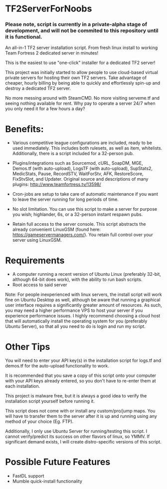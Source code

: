 # TF2ServerForNoobs

### Please note, script is currently in a private-alpha stage of development, and will not be commited to this repository until it is functional.

An all-in-1 TF2 server installation script. From fresh linux install to working Team Fortress 2 dedicated server in minutes!

This is the easiest to use "one-click" installer for a dedicated TF2 server!

This project was initially started to allow people to use cloud-based virtual private servers for hosting their own TF2 servers. Take advantage of cheaper, hourly billing by being able to quickly and effortlessly spin-up and destroy a dedicated TF2 server.

No more messing around with SteamCMD. No more visiting serveme.tf and seeing nothing available for rent. Why pay to operate a server 24/7 when you only need it for a few hours a day?

# Benefits:

- Various competitive league configurations are included, ready to be used immediately. This includes both rulesets, as well as item, whitelists. Additionally, there is a script included for a 32-person pub.

- Plugins/integrations such as Sourcemod, cURL, SoapDM, MGE, Demos.tf (with auto-upload), LogsTF (with auto-upload), SupStats2, MedicStats, Pause, RecordSTV, WaitForStv, AFK, RestoreScore, FixStvSlot, and Updater. Original source and descriptions of many plugins: http://www.teamfortress.tv/13598/

- Cron-jobs are setup to take care of automatic maintenance if you want to leave the server running for long periods of time.

- No slot limitation. You can use this script to make a server for purpose you wish; highlander, 6s, or a 32-person instant respawn pubs.

- Retain full access to the server console. This script abstracts the already convenient LinuxGSM (found here: https://gameservermanagers.com/). You retain full control over your server using LinuxGSM.

# Requirements

- A computer running a recent version of Ubuntu Linux (preferably 32-bit, although 64-bit does work), with the ability to run bash scripts.
- Root access to said server

Note: For people inexperienced with linux servers, the install script will work fine on Ubuntu Desktop as well, although be aware that running a graphical user interface requires a significantly greater amount of resources. As such, you may need a higher performance VPS to host your server if you experience performance issues. I highly recommend choosing a cloud host that will automatically install the operating system for you (preferably Ubuntu Server), so that all you need to do is login and run my script.

# Other Tips

You will need to enter your API key(s) in the installation script for logs.tf and demos.tf for the auto-upload functionality to work.

It is recommended that you save a copy of this script onto your computer with your API keys already entered, so you don't have to re-enter them at each installation. 

This project is malware free, but it is always a good idea to verify the installation script yourself before running it.

This script does not come with or install any custom/pro/jump maps. You will have to transfer them to the server after it is up and running using any method of your choice (Eg. FTP).

Additionally, I only use Ubuntu Server for running/testing this script. I cannot verify/predict its success on other flavors of linux, so YMMV. If significant demand exists, I will create distro-specific versions of this script.

# Possible Future Features
- FastDL support
- Mumble quick-install functionality
